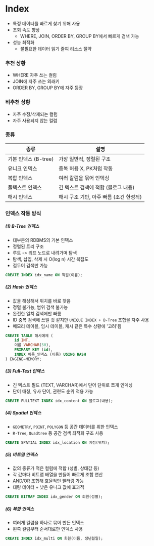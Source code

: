 # Index
- 특정 데이터를 빠르게 찾기 위해 사용
- 조회 속도 향상
    - WHERE, JOIN, ORDER BY, GROUP BY에서 빠르게 검색 가능
- 성능 최적화
    - 불필요한 데이터 읽기 줄여 리소스 절약
### 추천 상황
- WHERE 자주 쓰는 컬럼
- JOIN에 자주 쓰는 외래키
- ORDER BY, GROUP BY에 자주 등장
### 비추천 상황
- 자주 수정/삭제되는 컬럼
- 자주 사용되지 않는 컬럼
### 종류
|종류|설명|
|--|--|
|기본 인덱스 (B-tree)| 가장 일반적, 정렬된 구조|
|유니크 인덱스| 중복 허용 X, PK처럼 작동|
|복합 인덱스| 여러 칼럼을 묶어 인덱싱|
|풀텍스트 인덱스| 긴 텍스트 검색에 적합 (블로그 내용)|
|해시 인덱스| 해시 구조 기반, 아주 빠름 (조건 한정적)|
### 인덱스 작동 방식
##### (1) B-Tree 인덱스
- 대부분의 RDBMS의 기본 인덱스
- 정렬된 트리 구조
- 루트 -> 리프 노드로 내려가며 탐색
- 탐색, 삽입, 삭제 시 O(log n) 시간 복잡도
- 접두어 검색만 가능
```SQL
CREATE INDEX idx_name ON 직원(이름);
```
##### (2) Hash 인덱스
- 값을 해싱해서 위치를 바로 찾음
- 정렬 불가능, 범위 검색 불가능
- 완전한 일치 검색에만 빠름
- ID 중복 검색에 쓰일 것 같지만 `UNIQUE INDEX + B-Tree` 조합을 자주 사용
- 메모리 테이블, 임시 테이블, 캐시 같은 특수 상황에 '고려'됨
```SQL
CREATE TABLE 해시예제 (
    id INT,
    이름 VARCHAR(50),
    PRIMARY KEY (id),
    INDEX 이름_인덱스 (이름) USING HASH
) ENGINE=MEMORY;
```
##### (3) Full-Text 인덱스
- 긴 텍스트 필드 (TEXT, VARCHAR)에서 단어 단위로 쪼개 인덱싱
- 단어 매칭, 유사 단어, 관련도 순위 적용 가능
```SQL
CREATE FULLTEXT INDEX idx_content ON 블로그(내용);
```
##### (4) Spatial 인덱스
- `GEOMETRY`, `POINT`, `POLYGON` 등 공간 데이터를 위한 인덱스
- `R-Tree`, `Quadtree` 등 공간 검색 최적화 구조 사용
```SQL
CREATE SPATIAL INDEX idx_location ON 지점(위치);
```
##### (5) 비트맵 인덱스
- 값의 종류가 적은 컬럼에 적합 (성별, 상태값 등)
- 각 값마다 비트맵 배열을 만들어 빠르게 조합 연산
- AND/OR 조합해 효율적인 필터링 가능
- 대량 데이터 + 낮은 유니크 값에 효과적
```SQL
CREATE BITMAP INDEX idx_gender ON 회원(성별);
```
##### (6) 복합 인덱스
- 여러개 컬럼을 하나로 묶어 만든 인덱스
- 왼쪽 컬럼부터 순서대로만 인덱스 사용
```SQL
CREATE INDEX idx_multi ON 회원(이름, 생년월일);
```

